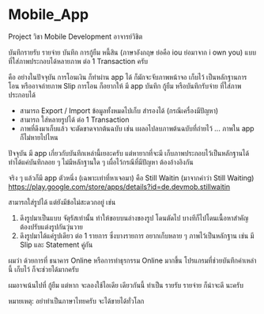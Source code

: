 # Mobile_App
Project วิชา Mobile Development อาจารย์วิชิต

บันทึกรายรับ รายจ่าย
บันทึก การกู้ยืม หนี้สิน (ภาษาอังกฤษ ย่อคือ iou  ย่อมาจาก  i own you)
แบบที่ใส่ภาพประกอบได้หลายภาพ ต่อ 1 Transaction ครับ


คือ อย่างในปัจจุบัน การโอนเงิน ก็ทำผ่าน app ได้
ก็มักจะจับภาพหน้าจอ เก็บไว้ เป็นหลักฐานการโอน หรืออาจถ่ายภาพ Slip การโอน
ก็อยากให้ มี app บันทึก กู้ยืม
หรือบันทึกรับจ่าย  ที่ใส่ภาพประกอบได้

- สามารถ Export / Import ข้อมูลทั้งหมดไปเก็บ สำรองได้ (กรณีเครื่องมีปัญหา)
- สามารถ ใส่หลายรูปได้ ต่อ 1 Transaction
- ภาพที่ดึงมาเก็บแล้ว จะตัดขาดจากต้นฉบับ เช่น เผลอไปลบภาพต้นฉบับที่ถ่ายไว้ ... ภาพใน app ก็ไม่หายไปไหน



ปัจจุบัน มี app เกี่ยวกับบันทึกเหล่านี้เยอะครับ
แต่หายากที่จะมี เก็บภาพประกอบไว้เป็นหลักฐานได้
ทำได้แค่บันทึกลอย ๆ ไม่มีหลักฐานใด ๆ เผื่อไว้กรณีที่มีปัญหา ต้องอ้างอิงกัน



จริง ๆ แล้วก็มี app ตัวหนึ่ง (เฉพาะเท่าที่หาเจอมา)
คือ Still Waitin   (มาจากคำว่า Still Waiting)
https://play.google.com/store/apps/details?id=de.devmob.stillwaitin

สามารถใส่รูปได้ แต่ยังมีข้อไม่สะดวกอยู่ เช่น
1. ดึงรูปมาเป็นแบบ จัตุรัสเท่านั้น  ทำให้ขอบบนล่างของรูป โดนตัดไป บางทีก็ไปโดนเนื้อหาสำคัญ ต้องปรับแต่งรูปกันวุ่นวาย
2. ดึงรูปมาได้แค่รูปเดียว ต่อ 1 รายการ  ซึ่งบางรายการ อยากเก็บหลาย ๆ ภาพไว้เป็นหลักฐาน เช่น มี Slip และ Statement คู่กัน


ผมว่า ด้วยการที่ ธนาคาร Online หรือการทำธุรกรรม Online มากขึ้น
โปรแกรมที่ช่วยบันทึกค่าเหล่านี้ เก็บไว้
ก็จะช่วยได้มากครับ


ผมอาจเน้นไปที่ กู้ยืม
แต่หาก จะลองใช้ไอเดีย เดียวกันนี้ ทำเป็น รายรับ รายจ่าย ก็น่าจะดี นะครับ

หมายเหตุ: อย่าทำเป็นภาษาไทยครับ
จะได้ขายได้ทั่วโลก

